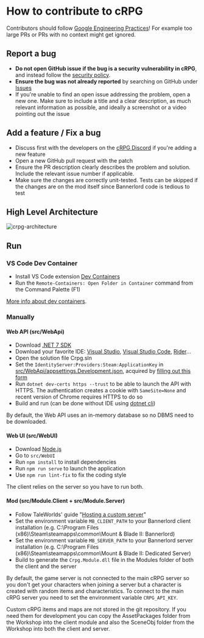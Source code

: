 # How to contribute to cRPG

Contributors should follow [Google Engineering Practices](https://google.github.io/eng-practices)! For example too large
PRs or PRs with no context might get ignored.

## Report a bug

- **Do not open GitHub issue if the bug is a security vulnerability in cRPG**, and instead follow
  the [security policy](https://github.com/verdie-g/crpg/blob/master/SECURITY.md).
- **Ensure the bug was not already reported** by searching on GitHub under [Issues](https://github.com/verdie-g/crpg/issues?q=is%3Aissue)
- If you're unable to find an open issue addressing the problem, open a new one. Make sure to include
  a title and a clear description, as much relevant information as possible, and ideally a screenshot
  or a video pointing out the issue

## Add a feature / Fix a bug

- Discuss first with the developers on the [cRPG Discord](https://discord.gg/c-rpg) if
  you're adding a new feature
- Open a new GitHub pull request with the patch
- Ensure the PR description clearly describes the problem and solution. Include the relevant issue
  number if applicable.
- Make sure the changes are correctly unit-tested. Tests can be skipped if the changes are
  on the mod itself since Bannerlord code is tedious to test

## High Level Architecture

![crpg-architecture](https://user-images.githubusercontent.com/9092290/95020344-df71a880-066a-11eb-8439-f21f90cbc9c7.png)

## Run

### VS Code Dev Container

- Install VS Code extension [Dev Containers](https://marketplace.visualstudio.com/items?itemName=ms-vscode-remote.remote-containers)
- Run the `Remote-Containers: Open Folder in Container` command from the Command Palette (F1)

[More info about dev containers](https://code.visualstudio.com/docs/remote/containers).

### Manually

#### Web API (src/WebApi)

- Download [.NET 7 SDK](https://dotnet.microsoft.com/download)
- Download your favorite IDE: [Visual Studio](https://visualstudio.microsoft.com/vs), [Visual Studio Code](https://code.visualstudio.com), [Rider](https://www.jetbrains.com/rider)...
- Open the solution file Crpg.sln
- Set the `IdentityServer:Providers:Steam:ApplicationKey` in
  [src/WebApi/appsettings.Development.json](https://github.com/verdie-g/crpg/blob/master/src/WebApi/appsettings.Development.json),
  acquired by [filling out this form](https://steamcommunity.com/dev/apikey)
- Run `dotnet dev-certs https --trust` to be able to launch the API with HTTPS. The authentication creates a cookie
  with `SameSite=None` and recent version of Chrome requires HTTPS to do so
- Build and run (can be done without IDE using [dotnet cli](https://docs.microsoft.com/en-us/dotnet/core/tools/dotnet-run))

By default, the Web API uses an in-memory database so no DBMS need to be downloaded.

#### Web UI (src/WebUI)

- Download [Node.js](https://nodejs.org)
- Go to `src/WebUI`
- Run `npm install` to install dependencies
- Run `npm run serve` to launch the application
- Use `npm run lint-fix` to fix the coding style

The client relies on the server so you have to run both.

#### Mod (src/Module.Client + src/Module.Server)

- Follow TaleWorlds' guide "[Hosting a custom server](https://moddocs.bannerlord.com/multiplayer/hosting_server)"
- Set the environment variable `MB_CLIENT_PATH` to your Bannerlord client installation
  (e.g. C:\Program Files (x86)\Steam\steamapps\common\Mount & Blade II: Bannerlord)
- Set the environment variable `MB_SERVER_PATH` to your Bannerlord server installation
  (e.g. C:\Program Files (x86)\Steam\steamapps\common\Mount & Blade II: Dedicated Server)
- Build to generate the `Crpg.Module.dll` file in the Modules folder of both the client and the server

By default, the game server is not connected to the main cRPG server so you don't get
your characters when joining a server but a character is created with random items and
characteristics. To connect to the main cRPG server you need to set the environment
variable `CRPG_API_KEY`.

Custom cRPG items and maps are not stored in the git repository. If you need them for
development you can copy the AssetPackages folder from the Workshop into the client
module and also the SceneObj folder from the Workshop into both the client and server.
